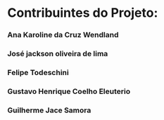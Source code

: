 
<H1> Contribuintes do Projeto:</H1>

<h3> Ana Karoline da Cruz Wendland <h3>

<h3> José jackson oliveira de lima <h3>

<h3> Felipe Todeschini<h3>

<h3> Gustavo Henrique Coelho Eleuterio </h3>

<h3> Guilherme Jace Samora <h3>

